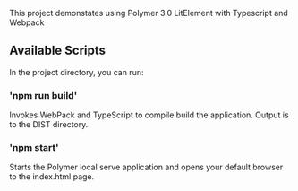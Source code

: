 This project demonstates using Polymer 3.0 LitElement with Typescript and Webpack

## Available Scripts

In the project directory, you can run:

### 'npm run build'

Invokes WebPack and TypeScript to compile build the application.  Output is to the DIST directory.

### 'npm start'

Starts the Polymer local serve application and opens your default browser to the index.html page.

